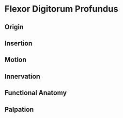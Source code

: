 # Flexor Digitorum Profundus
## Origin
## Insertion
## Motion
## Innervation
## Functional Anatomy
## Palpation
